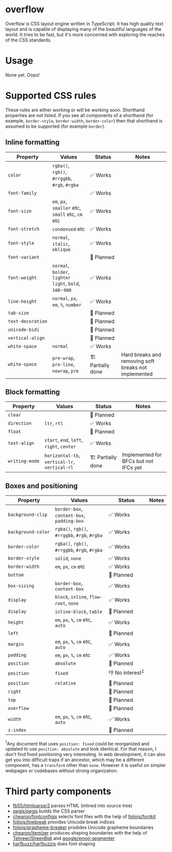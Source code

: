 # overflow

Overflow is CSS layout engine written in TypeScript. It has high quality text layout and is capable of displaying many of the beautiful languages of the world. It tries to be fast, but it's more concerned with exploring the reaches of the CSS standards.

# Usage

None yet. Oops!

# Supported CSS rules

These rules are either working or will be working soon. Shorthand properties are not listed. If you see all components of a shorthand (for example, `border-style`, `border-width`, `border-color`) then that shorthand is assumed to be supported (for example `border`).

## Inline formatting

| Property | Values | Status | Notes |
| -- | -- | -- | -- |
| <code>color</code> | `rgba()`, `rgb()`, `#rrggbb`, `#rgb`, `#rgba` | ✅&zwj;&nbsp;Works | |
| <code>font-&zwj;family</code> |  | ✅&zwj;&nbsp;Works | |
| <code>font-&zwj;size</code> | `em`, `px`, `smaller` etc, `small` etc, `cm` etc | ✅&zwj;&nbsp;Works | |
| <code>font-&zwj;stretch</code> | `condensed` etc | ✅&zwj;&nbsp;Works | |
| <code>font-&zwj;style</code> | `normal`, `italic`, `oblique` | ✅&zwj;&nbsp;Works | |
| <code>font-&zwj;variant</code> | | 🚧&zwj;&nbsp;Planned | |
| <code>font-&zwj;weight</code> | `normal`, `bolder`, `lighter` `light`, `bold`, `100`-`900` | ✅&zwj;&nbsp;Works | |
| <code>line-&zwj;height</code> | `normal`, `px`, `em`, `%`, `number` | ✅&zwj;&nbsp;Works | |
| <code>tab-&zwj;size</code> | | 🚧&zwj;&nbsp;Planned | |
| <code>text-&zwj;decoration</code> | | 🚧&zwj;&nbsp;Planned | |
| <code>unicode-&zwj;bidi</code> | | 🚧&zwj;&nbsp;Planned | |
| <code>vertical-&zwj;align</code> | | 🚧&zwj;&nbsp;Planned | |
| <code>white-&zwj;space</code> | `normal` | ✅&zwj;&nbsp;Works | |
| <code>white-&zwj;space</code> | `pre-wrap`, `pre-line`, `nowrap`, `pre` | 🏗 Partially done | Hard breaks and removing soft breaks not implemented |

## Block formatting

| Property | Values | Status | Notes |
| -- | -- | -- | -- |
| <code>clear</code> | | 🚧&zwj;&nbsp;Planned | |
| <code>direction</code> | `ltr`, `rtl` | ✅&zwj;&nbsp;Works | |
| <code>float</code> | | 🚧&zwj;&nbsp;Planned | |
| <code>text-&zwj;align</code> | `start`, `end`, `left`, `right`, `center` | ✅&zwj;&nbsp;Works |  |
| <code>writing-&zwj;mode</code> | `horizontal-tb`, `vertical-lr`, `vertical-rl` | 🏗 Partially done | Implemented for BFCs but not IFCs yet |

## Boxes and positioning

| Property | Values | Status | Notes |
| -- | -- | -- | -- |
| <code>background-&zwj;clip</code> | `border-box`, `content-box`, `padding-box` | ✅&zwj;&nbsp;Works | |
| <code>background-&zwj;color</code> | `rgba()`, `rgb()`, `#rrggbb`, `#rgb`, `#rgba` | ✅&zwj;&nbsp;Works | |
| <code>border-&zwj;color</code> | `rgba()`, `rgb()`, `#rrggbb`, `#rgb`, `#rgba` | ✅&zwj;&nbsp;Works | |
| <code>border-&zwj;style</code> | `solid`, `none` | ✅&zwj;&nbsp;Works | |
| <code>border-&zwj;width</code> | `em`, `px`, `cm` etc | ✅&zwj;&nbsp;Works | |
| <code>bottom</code> | | 🚧&zwj;&nbsp;Planned | |
| <code>box-&zwj;sizing</code> | `border-box`, `content-box` | ✅&zwj;&nbsp;Works | |
| <code>display</code> | `block`, `inline`, `flow-root`, `none` | ✅&zwj;&nbsp;Works | |
| <code>display</code> | `inline-block`, `table` | 🚧&zwj;&nbsp;Planned |  | |
| <code>height</code> | `em`, `px`, `%`, `cm` etc, `auto` | ✅&zwj;&nbsp;Works | |
| <code>left</code> | | 🚧&zwj;&nbsp;Planned | |
| <code>margin</code> | `em`, `px`, `%`, `cm` etc, `auto` | ✅&zwj;&nbsp;Works | |
| <code>padding</code> | `em`, `px`, `%`, `cm` etc | ✅&zwj;&nbsp;Works | |
| <code>position</code> | `absolute` | 🚧&zwj;&nbsp;Planned | |
| <code>position</code> | `fixed` | 👎&zwj;&nbsp;No&nbsp;interest<sup>1</sup> | |
| <code>position</code> | `relative` | 🚧&zwj;&nbsp;Planned | |
| <code>right</code> | | 🚧&zwj;&nbsp;Planned | |
| <code>top</code> | | 🚧&zwj;&nbsp;Planned | |
| <code>overflow</code> | | 🚧&zwj;&nbsp;Planned | |
| <code>width</code> | `em`, `px`, `%`, `cm` etc, `auto` | ✅&zwj;&nbsp;Works | |
| <code>z-index</code> | | 🚧&zwj;&nbsp;Planned | |

<sup>1</sup>Any document that uses `position: fixed` could be reorganized and updated to use `position: absolute` and look identical. For that reason, I don't find fixed positioning very interesting. In web development, it can also get you into difficult traps if an ancestor, which may be a different component, has a `transform` other than `none`. However it is useful on simpler webpages or codebases without strong organization.

# Third party components

* [fb55/htmlparser2](https://github.com/fb55/htmlparser2) parses HTML (inlined into source tree)
* [pegjs/pegjs](https://github.com/pegjs/pegjs) builds the CSS parser
* [chearon/fontconfigjs](https://github.com/chearon/fontconfigjs) selects font files with the help of [foliojs/fontkit](https://github.com/foliojs/fontkit)
* [foliojs/linebreak](https://github.com/foliojs/linebreak) provides Unicode break indices
* [foliojs/grapheme-breaker](https://github.com/foliojs/grapheme-breaker) prodides Unicode grapheme boundaries
* [chearon/itemizer](https://github.com/chearon/itemizer) produces shaping boundaries with the help of [Tehreer/SheenBidi](https://github.com/Tehreer/SheenBidi) and [google/emoji-segmenter](https://github.com/google/emoji-segmenter)
* [harfbuzz/harfbuzzjs](https://github.com/harfbuzz/harfbuzzjs) does font shaping
